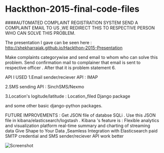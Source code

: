 # Hackthon-2015-final-code-files
####AUTOMATED COMPLAINT REGISTRATION SYSTEM SEND A COMPLAINT EMAIL TO US ,WE REDIRECT THIS TO RESPECTIVE PERSON WHO CAN SOLVE THIS PROBLEM.

The presentation I gave can be seen here : 
http://shekharrajak.github.io/Hackthon-2015-Presentation

Make complaints categorywise
and send email to whom who can solve this problem. Send confirmation mail to complainer that 
email is sent to respective officer
. After that it is problem statement 6.


API I USED
1.Email sender/reciever API : 
IMAP

2.SMS sending API : 
SinchSMS/Nexmo

3.Location's logitude/latitude :
Location_filed Django package

and some other basic django-python packages.

FUTURE IMPROVEMENTS :
Get JSON file of databse SQLi .
Use this JSON file in kibana/elasticsearch/logstash .
Kibana
's feature is :
Flexible analytics and visualization platform
real-time summary and charting of streaming data
Give Shape to Your Data ,Seamless Integration with Elasticsearch
paid 
SMTP credential and SMS sender/reciever API
 work better
 
 ![Screenshot]("https://raw.githubusercontent.com/Shekharrajak/Hackthon-2015-Presentation/gh-pages/Screenshot%20from%202015-08-23%2016%3A05%3A38.png")
